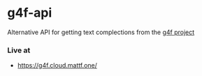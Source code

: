 # g4f-api

Alternative API for getting text complections from the [g4f project](https://github.com/xtekky/gpt4free/tree/main)

### Live at
- https://g4f.cloud.mattf.one/


